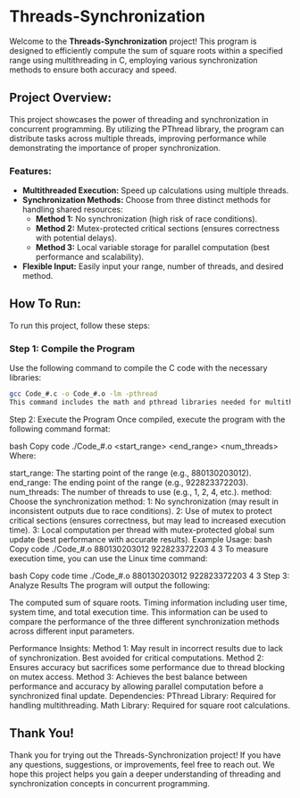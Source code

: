 # Threads-Synchronization

Welcome to the **Threads-Synchronization** project! This program is designed to efficiently compute the sum of square roots within a specified range using multithreading in C, employing various synchronization methods to ensure both accuracy and speed.

## Project Overview:
This project showcases the power of threading and synchronization in concurrent programming. By utilizing the PThread library, the program can distribute tasks across multiple threads, improving performance while demonstrating the importance of proper synchronization.

### Features:
- **Multithreaded Execution:** Speed up calculations using multiple threads.
- **Synchronization Methods:** Choose from three distinct methods for handling shared resources:
  - **Method 1:** No synchronization (high risk of race conditions).
  - **Method 2:** Mutex-protected critical sections (ensures correctness with potential delays).
  - **Method 3:** Local variable storage for parallel computation (best performance and scalability).
- **Flexible Input:** Easily input your range, number of threads, and desired method.

## How To Run:
To run this project, follow these steps:

### Step 1: Compile the Program
Use the following command to compile the C code with the necessary libraries:
```bash
gcc Code_#.c -o Code_#.o -lm -pthread
This command includes the math and pthread libraries needed for multithreading and square root calculations.
```
Step 2: Execute the Program
Once compiled, execute the program with the following command format:

bash
Copy code
./Code_#.o <start_range> <end_range> <num_threads> <method>
Where:

start_range: The starting point of the range (e.g., 880130203012).
end_range: The ending point of the range (e.g., 922823372203).
num_threads: The number of threads to use (e.g., 1, 2, 4, etc.).
method: Choose the synchronization method:
1: No synchronization (may result in inconsistent outputs due to race conditions).
2: Use of mutex to protect critical sections (ensures correctness, but may lead to increased execution time).
3: Local computation per thread with mutex-protected global sum update (best performance with accurate results).
Example Usage:
bash
Copy code
./Code_#.o 880130203012 922823372203 4 3
To measure execution time, you can use the Linux time command:

bash
Copy code
time ./Code_#.o 880130203012 922823372203 4 3
Step 3: Analyze Results
The program will output the following:

The computed sum of square roots.
Timing information including user time, system time, and total execution time.
This information can be used to compare the performance of the three different synchronization methods across different input parameters.

Performance Insights:
Method 1: May result in incorrect results due to lack of synchronization. Best avoided for critical computations.
Method 2: Ensures accuracy but sacrifices some performance due to thread blocking on mutex access.
Method 3: Achieves the best balance between performance and accuracy by allowing parallel computation before a synchronized final update.
Dependencies:
PThread Library: Required for handling multithreading.
Math Library: Required for square root calculations.

## Thank You!
Thank you for trying out the Threads-Synchronization project! If you have any questions, suggestions, or improvements, feel free to reach out. We hope this project helps you gain a deeper understanding of threading and synchronization concepts in concurrent programming.
